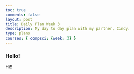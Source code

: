 ```yaml
---
toc: true
comments: false
layout: post
title: Daily Plan Week 3 
description: My day to day plan with my partner, Cindy. 
type: plans
courses: { compsci: {week: 3} }
---
```


### Hello!
Hi!! 
